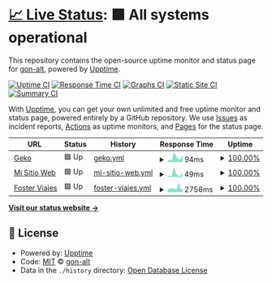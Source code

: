 # [📈 Live Status](https://gon-alt.github.io/estado_de_sitiosWeb): <!--live status--> **🟩 All systems operational**

This repository contains the open-source uptime monitor and status page for [gon-alt](https://gon-alt.github.io/estado_de_sitiosWeb), powered by [Upptime](https://github.com/upptime/upptime).

[![Uptime CI](https://github.com/gon-alt/estado_de_sitiosWeb/workflows/Uptime%20CI/badge.svg)](https://github.com/gon-alt/estado_de_sitiosWeb/actions?query=workflow%3A%22Uptime+CI%22)
[![Response Time CI](https://github.com/gon-alt/estado_de_sitiosWeb/workflows/Response%20Time%20CI/badge.svg)](https://github.com/gon-alt/estado_de_sitiosWeb/actions?query=workflow%3A%22Response+Time+CI%22)
[![Graphs CI](https://github.com/gon-alt/estado_de_sitiosWeb/workflows/Graphs%20CI/badge.svg)](https://github.com/gon-alt/estado_de_sitiosWeb/actions?query=workflow%3A%22Graphs+CI%22)
[![Static Site CI](https://github.com/gon-alt/estado_de_sitiosWeb/workflows/Static%20Site%20CI/badge.svg)](https://github.com/gon-alt/estado_de_sitiosWeb/actions?query=workflow%3A%22Static+Site+CI%22)
[![Summary CI](https://github.com/gon-alt/estado_de_sitiosWeb/workflows/Summary%20CI/badge.svg)](https://github.com/gon-alt/estado_de_sitiosWeb/actions?query=workflow%3A%22Summary+CI%22)

With [Upptime](https://upptime.js.org), you can get your own unlimited and free uptime monitor and status page, powered entirely by a GitHub repository. We use [Issues](https://github.com/gon-alt/estado_de_sitiosWeb/issues) as incident reports, [Actions](https://github.com/gon-alt/estado_de_sitiosWeb/actions) as uptime monitors, and [Pages](https://gon-alt.github.io/estado_de_sitiosWeb) for the status page.

<!--start: status pages-->
<!-- This summary is generated by Upptime (https://github.com/upptime/upptime) -->
<!-- Do not edit this manually, your changes will be overwritten -->
<!-- prettier-ignore -->
| URL | Status | History | Response Time | Uptime |
| --- | ------ | ------- | ------------- | ------ |
| <img alt="" src="https://icons.duckduckgo.com/ip3/gon-alt.github.io.ico" height="13"> [Geko](https://gon-alt.github.io/Geko/) | 🟩 Up | [geko.yml](https://github.com/gon-alt/estado_de_sitiosWeb/commits/HEAD/history/geko.yml) | <details><summary><img alt="Response time graph" src="./graphs/geko/response-time-week.png" height="20"> 94ms</summary><br><a href="https://gon-alt.github.io/estado_de_sitiosWeb/history/geko"><img alt="Response time 101" src="https://img.shields.io/endpoint?url=https%3A%2F%2Fraw.githubusercontent.com%2Fgon-alt%2Festado_de_sitiosWeb%2FHEAD%2Fapi%2Fgeko%2Fresponse-time.json"></a><br><a href="https://gon-alt.github.io/estado_de_sitiosWeb/history/geko"><img alt="24-hour response time 131" src="https://img.shields.io/endpoint?url=https%3A%2F%2Fraw.githubusercontent.com%2Fgon-alt%2Festado_de_sitiosWeb%2FHEAD%2Fapi%2Fgeko%2Fresponse-time-day.json"></a><br><a href="https://gon-alt.github.io/estado_de_sitiosWeb/history/geko"><img alt="7-day response time 94" src="https://img.shields.io/endpoint?url=https%3A%2F%2Fraw.githubusercontent.com%2Fgon-alt%2Festado_de_sitiosWeb%2FHEAD%2Fapi%2Fgeko%2Fresponse-time-week.json"></a><br><a href="https://gon-alt.github.io/estado_de_sitiosWeb/history/geko"><img alt="30-day response time 91" src="https://img.shields.io/endpoint?url=https%3A%2F%2Fraw.githubusercontent.com%2Fgon-alt%2Festado_de_sitiosWeb%2FHEAD%2Fapi%2Fgeko%2Fresponse-time-month.json"></a><br><a href="https://gon-alt.github.io/estado_de_sitiosWeb/history/geko"><img alt="1-year response time 101" src="https://img.shields.io/endpoint?url=https%3A%2F%2Fraw.githubusercontent.com%2Fgon-alt%2Festado_de_sitiosWeb%2FHEAD%2Fapi%2Fgeko%2Fresponse-time-year.json"></a></details> | <details><summary><a href="https://gon-alt.github.io/estado_de_sitiosWeb/history/geko">100.00%</a></summary><a href="https://gon-alt.github.io/estado_de_sitiosWeb/history/geko"><img alt="All-time uptime 100.00%" src="https://img.shields.io/endpoint?url=https%3A%2F%2Fraw.githubusercontent.com%2Fgon-alt%2Festado_de_sitiosWeb%2FHEAD%2Fapi%2Fgeko%2Fuptime.json"></a><br><a href="https://gon-alt.github.io/estado_de_sitiosWeb/history/geko"><img alt="24-hour uptime 100.00%" src="https://img.shields.io/endpoint?url=https%3A%2F%2Fraw.githubusercontent.com%2Fgon-alt%2Festado_de_sitiosWeb%2FHEAD%2Fapi%2Fgeko%2Fuptime-day.json"></a><br><a href="https://gon-alt.github.io/estado_de_sitiosWeb/history/geko"><img alt="7-day uptime 100.00%" src="https://img.shields.io/endpoint?url=https%3A%2F%2Fraw.githubusercontent.com%2Fgon-alt%2Festado_de_sitiosWeb%2FHEAD%2Fapi%2Fgeko%2Fuptime-week.json"></a><br><a href="https://gon-alt.github.io/estado_de_sitiosWeb/history/geko"><img alt="30-day uptime 100.00%" src="https://img.shields.io/endpoint?url=https%3A%2F%2Fraw.githubusercontent.com%2Fgon-alt%2Festado_de_sitiosWeb%2FHEAD%2Fapi%2Fgeko%2Fuptime-month.json"></a><br><a href="https://gon-alt.github.io/estado_de_sitiosWeb/history/geko"><img alt="1-year uptime 100.00%" src="https://img.shields.io/endpoint?url=https%3A%2F%2Fraw.githubusercontent.com%2Fgon-alt%2Festado_de_sitiosWeb%2FHEAD%2Fapi%2Fgeko%2Fuptime-year.json"></a></details>
| <img alt="" src="https://icons.duckduckgo.com/ip3/gon-alt.github.io.ico" height="13"> [Mi Sitio Web](https://gon-alt.github.io/MiSitioWeb/) | 🟩 Up | [mi-sitio-web.yml](https://github.com/gon-alt/estado_de_sitiosWeb/commits/HEAD/history/mi-sitio-web.yml) | <details><summary><img alt="Response time graph" src="./graphs/mi-sitio-web/response-time-week.png" height="20"> 49ms</summary><br><a href="https://gon-alt.github.io/estado_de_sitiosWeb/history/mi-sitio-web"><img alt="Response time 52" src="https://img.shields.io/endpoint?url=https%3A%2F%2Fraw.githubusercontent.com%2Fgon-alt%2Festado_de_sitiosWeb%2FHEAD%2Fapi%2Fmi-sitio-web%2Fresponse-time.json"></a><br><a href="https://gon-alt.github.io/estado_de_sitiosWeb/history/mi-sitio-web"><img alt="24-hour response time 74" src="https://img.shields.io/endpoint?url=https%3A%2F%2Fraw.githubusercontent.com%2Fgon-alt%2Festado_de_sitiosWeb%2FHEAD%2Fapi%2Fmi-sitio-web%2Fresponse-time-day.json"></a><br><a href="https://gon-alt.github.io/estado_de_sitiosWeb/history/mi-sitio-web"><img alt="7-day response time 49" src="https://img.shields.io/endpoint?url=https%3A%2F%2Fraw.githubusercontent.com%2Fgon-alt%2Festado_de_sitiosWeb%2FHEAD%2Fapi%2Fmi-sitio-web%2Fresponse-time-week.json"></a><br><a href="https://gon-alt.github.io/estado_de_sitiosWeb/history/mi-sitio-web"><img alt="30-day response time 40" src="https://img.shields.io/endpoint?url=https%3A%2F%2Fraw.githubusercontent.com%2Fgon-alt%2Festado_de_sitiosWeb%2FHEAD%2Fapi%2Fmi-sitio-web%2Fresponse-time-month.json"></a><br><a href="https://gon-alt.github.io/estado_de_sitiosWeb/history/mi-sitio-web"><img alt="1-year response time 52" src="https://img.shields.io/endpoint?url=https%3A%2F%2Fraw.githubusercontent.com%2Fgon-alt%2Festado_de_sitiosWeb%2FHEAD%2Fapi%2Fmi-sitio-web%2Fresponse-time-year.json"></a></details> | <details><summary><a href="https://gon-alt.github.io/estado_de_sitiosWeb/history/mi-sitio-web">100.00%</a></summary><a href="https://gon-alt.github.io/estado_de_sitiosWeb/history/mi-sitio-web"><img alt="All-time uptime 100.00%" src="https://img.shields.io/endpoint?url=https%3A%2F%2Fraw.githubusercontent.com%2Fgon-alt%2Festado_de_sitiosWeb%2FHEAD%2Fapi%2Fmi-sitio-web%2Fuptime.json"></a><br><a href="https://gon-alt.github.io/estado_de_sitiosWeb/history/mi-sitio-web"><img alt="24-hour uptime 100.00%" src="https://img.shields.io/endpoint?url=https%3A%2F%2Fraw.githubusercontent.com%2Fgon-alt%2Festado_de_sitiosWeb%2FHEAD%2Fapi%2Fmi-sitio-web%2Fuptime-day.json"></a><br><a href="https://gon-alt.github.io/estado_de_sitiosWeb/history/mi-sitio-web"><img alt="7-day uptime 100.00%" src="https://img.shields.io/endpoint?url=https%3A%2F%2Fraw.githubusercontent.com%2Fgon-alt%2Festado_de_sitiosWeb%2FHEAD%2Fapi%2Fmi-sitio-web%2Fuptime-week.json"></a><br><a href="https://gon-alt.github.io/estado_de_sitiosWeb/history/mi-sitio-web"><img alt="30-day uptime 100.00%" src="https://img.shields.io/endpoint?url=https%3A%2F%2Fraw.githubusercontent.com%2Fgon-alt%2Festado_de_sitiosWeb%2FHEAD%2Fapi%2Fmi-sitio-web%2Fuptime-month.json"></a><br><a href="https://gon-alt.github.io/estado_de_sitiosWeb/history/mi-sitio-web"><img alt="1-year uptime 100.00%" src="https://img.shields.io/endpoint?url=https%3A%2F%2Fraw.githubusercontent.com%2Fgon-alt%2Festado_de_sitiosWeb%2FHEAD%2Fapi%2Fmi-sitio-web%2Fuptime-year.json"></a></details>
| <img alt="" src="https://icons.duckduckgo.com/ip3/fosterviajes.tur.ar.ico" height="13"> [Foster Viajes](https://fosterviajes.tur.ar/) | 🟩 Up | [foster-viajes.yml](https://github.com/gon-alt/estado_de_sitiosWeb/commits/HEAD/history/foster-viajes.yml) | <details><summary><img alt="Response time graph" src="./graphs/foster-viajes/response-time-week.png" height="20"> 2756ms</summary><br><a href="https://gon-alt.github.io/estado_de_sitiosWeb/history/foster-viajes"><img alt="Response time 2588" src="https://img.shields.io/endpoint?url=https%3A%2F%2Fraw.githubusercontent.com%2Fgon-alt%2Festado_de_sitiosWeb%2FHEAD%2Fapi%2Ffoster-viajes%2Fresponse-time.json"></a><br><a href="https://gon-alt.github.io/estado_de_sitiosWeb/history/foster-viajes"><img alt="24-hour response time 2302" src="https://img.shields.io/endpoint?url=https%3A%2F%2Fraw.githubusercontent.com%2Fgon-alt%2Festado_de_sitiosWeb%2FHEAD%2Fapi%2Ffoster-viajes%2Fresponse-time-day.json"></a><br><a href="https://gon-alt.github.io/estado_de_sitiosWeb/history/foster-viajes"><img alt="7-day response time 2756" src="https://img.shields.io/endpoint?url=https%3A%2F%2Fraw.githubusercontent.com%2Fgon-alt%2Festado_de_sitiosWeb%2FHEAD%2Fapi%2Ffoster-viajes%2Fresponse-time-week.json"></a><br><a href="https://gon-alt.github.io/estado_de_sitiosWeb/history/foster-viajes"><img alt="30-day response time 2692" src="https://img.shields.io/endpoint?url=https%3A%2F%2Fraw.githubusercontent.com%2Fgon-alt%2Festado_de_sitiosWeb%2FHEAD%2Fapi%2Ffoster-viajes%2Fresponse-time-month.json"></a><br><a href="https://gon-alt.github.io/estado_de_sitiosWeb/history/foster-viajes"><img alt="1-year response time 2737" src="https://img.shields.io/endpoint?url=https%3A%2F%2Fraw.githubusercontent.com%2Fgon-alt%2Festado_de_sitiosWeb%2FHEAD%2Fapi%2Ffoster-viajes%2Fresponse-time-year.json"></a></details> | <details><summary><a href="https://gon-alt.github.io/estado_de_sitiosWeb/history/foster-viajes">100.00%</a></summary><a href="https://gon-alt.github.io/estado_de_sitiosWeb/history/foster-viajes"><img alt="All-time uptime 99.89%" src="https://img.shields.io/endpoint?url=https%3A%2F%2Fraw.githubusercontent.com%2Fgon-alt%2Festado_de_sitiosWeb%2FHEAD%2Fapi%2Ffoster-viajes%2Fuptime.json"></a><br><a href="https://gon-alt.github.io/estado_de_sitiosWeb/history/foster-viajes"><img alt="24-hour uptime 100.00%" src="https://img.shields.io/endpoint?url=https%3A%2F%2Fraw.githubusercontent.com%2Fgon-alt%2Festado_de_sitiosWeb%2FHEAD%2Fapi%2Ffoster-viajes%2Fuptime-day.json"></a><br><a href="https://gon-alt.github.io/estado_de_sitiosWeb/history/foster-viajes"><img alt="7-day uptime 100.00%" src="https://img.shields.io/endpoint?url=https%3A%2F%2Fraw.githubusercontent.com%2Fgon-alt%2Festado_de_sitiosWeb%2FHEAD%2Fapi%2Ffoster-viajes%2Fuptime-week.json"></a><br><a href="https://gon-alt.github.io/estado_de_sitiosWeb/history/foster-viajes"><img alt="30-day uptime 99.97%" src="https://img.shields.io/endpoint?url=https%3A%2F%2Fraw.githubusercontent.com%2Fgon-alt%2Festado_de_sitiosWeb%2FHEAD%2Fapi%2Ffoster-viajes%2Fuptime-month.json"></a><br><a href="https://gon-alt.github.io/estado_de_sitiosWeb/history/foster-viajes"><img alt="1-year uptime 99.87%" src="https://img.shields.io/endpoint?url=https%3A%2F%2Fraw.githubusercontent.com%2Fgon-alt%2Festado_de_sitiosWeb%2FHEAD%2Fapi%2Ffoster-viajes%2Fuptime-year.json"></a></details>

<!--end: status pages-->

[**Visit our status website →**](https://gon-alt.github.io/estado_de_sitiosWeb)

## 📄 License

- Powered by: [Upptime](https://github.com/upptime/upptime)
- Code: [MIT](./LICENSE) © [gon-alt](https://gon-alt.github.io/estado_de_sitiosWeb)
- Data in the `./history` directory: [Open Database License](https://opendatacommons.org/licenses/odbl/1-0/)
